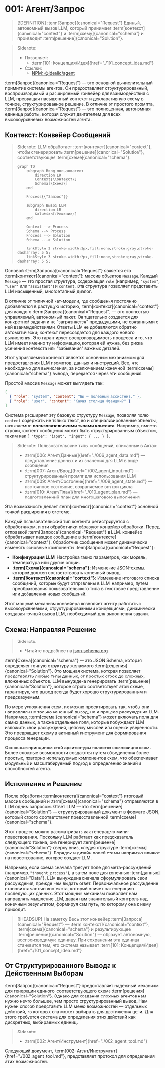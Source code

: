 # 001: Агент/Запрос

> [!DEFINITION] :term[Запрос]{canonical="Request"}
> Единый, автономный вызов LLM, который принимает :term[контекст]{canonical="context"} и :term[схему]{canonical="schema"} и производит :term[решение]{canonical="Solution"}.

> Sidenote:
> - Позволяет:
>   - :term[101: Концепция/Идея]{href="./101_concept_idea.md"}
> - Ссылки:
>   - [NPM: @idealic/agent](https://www.npmjs.com/package/@augceo/agent)

:term[Запрос]{canonical="Request"} — это основной вычислительный примитив системы агентов. Он предоставляет структурированный, воспроизводимый и расширяемый конвейер для взаимодействия с LLM, превращая насыщенный контекст и декларативную схему в точное, структурированное решение. В отличие от простого промпта, :term[Запрос]{canonical="Request"} — это полноценная, автономная единица работы, которая служит двигателем для всех высокоуровневых возможностей агента.

## Контекст: Конвейер Сообщений

> Sidenote:
> LLM обработает :term[контекст]{canonical="context"}, чтобы сгенерировать :term[решение]{canonical="Solution"}, соответствующее :term[схеме]{canonical="schema"}.
>
> ```mermaid
> graph TD
>     subgraph Ввод пользователя
>         direction LR
>         Context[\Контекст\]
>         Schema[\Схема\]
>     end
>
>     Process{{"Запрос"}}
>
>     subgraph Вывод LLM
>         direction LR
>         Solution[/Решение/]
>     end
>
>     Context --> Process
>     Schema --> Process
>     Process --> Solution
>     Schema -.-> Solution
>
>     linkStyle 2 stroke-width:2px,fill:none,stroke:gray,stroke-dasharray: 5 5;
>     linkStyle 3 stroke-width:2px,fill:none,stroke:gray,stroke-dasharray: 5 5;
> ```

Основой :term[Запроса]{canonical="Request"} является его :term[контекст]{canonical="context"}: массив объектов `Message`. Каждый `Message` — это простая структура, содержащая `role` (например, `"system"`, `"user"` или `"assistant"`) и `content`. Эта структура позволяет представить LLM насыщенный, многоэтапный диалог.

В отличие от типичной чат-модели, где сообщения постоянно добавляются в растущую историю, :term[контекст]{canonical="context"} для каждого :term[Запроса]{canonical="Request"} — это полностью управляемый, автономный пакет. Он тщательно создается для конкретной задачи и не "загрязняется" предыдущими, не связанными с ней взаимодействиями. Ответы LLM не добавляются обратно автоматически; контекст пересоздается для каждого нового вычисления. Это гарантирует воспроизводимость процесса и то, что LLM имеет именно ту информацию, которая ей нужна, без риска усечения контекста или "забывания" важных деталей.

Этот управляемый контекст является основным механизмом для предоставления LLM промптов, данных и инструкций. Все, что необходимо для вычисления, за исключением конечной :term[схемы]{canonical="schema"} вывода, передается через эти сообщения.

Простой массив `Message` может выглядеть так:

```json
[
  { "role": "system", "content": "Вы — полезный ассистент." },
  { "role": "user", "content": "Какая столица Франции?" }
]
```

Система расширяет эту базовую структуру `Message`, позволяя полю `content` содержать не только текст, но и специализированные объекты, называемые **пользовательскими типами контента**. Например, вместо строки, контент сообщения может быть структурированным объектом, таким как `{ "type": "input", "input": { ... } }`.

> Sidenote:
> Пользовательские типы сообщений, описанные в Актах:
>
> - :term[006: Агент/Данные]{href="./006_agent_data.md"} — представление данных и их значения для LLM в виде сообщения
> - :term[007: Агент/Ввод]{href="./007_agent_input.md"} — структурированный промпт для использования LLM
> - :term[009: Агент/Состояние]{href="./009_agent_state.md"} — постоянное состояние, сохраняемое внутри цикла
> - :term[010: Агент/План]{href="./010_agent_plan.md"} — подготовленный план для многошагового выполнения

Эта возможность делает :term[контекст]{canonical="context"} основной точкой расширения в системе.

Каждый пользовательский тип контента регистрируется с обработчиком, и эти обработчики образуют конвейер обработки. Перед отправкой :term[Запроса]{canonical="Request"} в LLM, конвейер обрабатывает каждое сообщение в :term[контексте]{canonical="context"}. Обработчик сообщения может динамически изменять основные компоненты :term[Запроса]{canonical="Request"}:

- **Конфигурация LLM**: Настройка таких параметров, как модель, температура или другие опции.
- **:term[Схема]{canonical="schema"}**: Изменение JSON-схемы, которой должен соответствовать конечный вывод.
- **:term[Контекст]{canonical="context"}**: Изменение итогового списка сообщений, которые будут отправлены в LLM, например, путем преобразования пользовательского типа в текстовое представление или добавления новых сообщений.

Этот мощный механизм конвейера позволяет агенту работать с высокоуровневыми, структурированными концепциями, динамически создавая точный вызов LLM, необходимый для выполнения задачи.

## Схема: Направляя Решение

> Sidenote:
> - Читайте подробнее на [json-schema.org](https://json-schema.org/)

:term[Схема]{canonical="schema"} — это JSON Schema, которая определяет точную структуру желаемого :term[решения]{canonical="Solution"}. Это мощная система, которая позволяет представлять любые типы данных, от простых строк до сложных, вложенных объектов. LLM вынуждена генерировать :term[решение]{canonical="Solution"}, которое строго соответствует этой схеме, гарантируя, что вывод всегда будет хорошо структурированным и предсказуемым.

По мере усложнения схем, их можно проектировать так, чтобы они направляли не только конечный вывод, но и процесс рассуждения LLM. Например, :term[схема]{canonical="schema"} может включать поля для самих данных, а также отдельные поля, которые побуждают LLM изложить свои рассуждения, цепочку мыслей или оценки уверенности. Это превращает схему в активный инструмент для формирования процесса генерации.

Основным принципом этой архитектуры является композиция схем. Более сложные возможности создаются путем объединения более простых, повторно используемых компонентов схем, что обеспечивает модульный и масштабируемый подход к определению знаний и способностей агента.

## Исполнение и Решение

После обработки :term[контекста]{canonical="context"} итоговый массив сообщений и :term[схема]{canonical="schema"} отправляются в LLM одним запросом. Ответ LLM — это :term[решение]{canonical="Solution"} — структурированный документ в формате JSON, который строго соответствует предоставленной :term[схеме]{canonical="schema"}.

Этот процесс можно рассматривать как генерацию мини-повествования. Поскольку LLM работает как предсказатель следующего токена, она генерирует :term[решение]{canonical="Solution"} сверху вниз, следуя структуре :term[схемы]{canonical="schema"}. Порядок и дизайн полей схемы напрямую влияют на повествование, которое создает LLM.

Например, если схема сначала требует поле для мета-рассуждений (например, `"thought_process"`), а затем поле для конечных :term[данных]{canonical="Data"}, LLM вынуждена сначала сформулировать свои рассуждения, прежде чем выдать ответ. Первоначальное рассуждение становится частью контекста, который влияет на генерацию последующих данных. Этот мощный механизм позволяет нам направлять мышление LLM, давая нам значительный контроль над конечным результатом, формируя сам путь, по которому она к нему приходит.

> [!HEADSUP] На заметку
> Весь этот конвейер :term[Запроса]{canonical="Request"} — :term[контекст]{canonical="context"}, :term[схема]{canonical="schema"} и результирующее :term[решение]{canonical="Solution"} — образует автономную, воспроизводимую единицу. При сохранении эта единица становится тем, что система называет :term[101: Концепция/Идея]{href="./101_concept_idea.md"}.

## От Структурированного Вывода к Действенным Выборам

:term[Запрос]{canonical="Request"} предоставляет надежный механизм для генерации единого, соответствующего схеме :term[решения]{canonical="Solution"}. Однако для создания сложных агентов нам нужно нечто большее, чем просто структурированный вывод. Нам нужен способ представить LLM меню возможностей — отдельных действий, из которых она может выбирать для достижения цели. Для этого требуется система для определения этих действий как дискретных, выбираемых единиц.

> Sidenote:
> - :term[002: Агент/Инструмент]{href="./002_agent_tool.md"}

Следующий документ, :term[002: Агент/Инструмент]{href="./002_agent_tool.md"}, представляет протокол для определения этих возможностей.